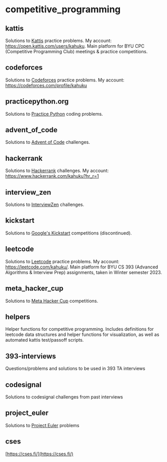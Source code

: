 # competitive_programming

## kattis
Solutions to [Kattis](http://open.kattis.com) practice problems. My account: <https://open.kattis.com/users/kahuku>.
Main platform for BYU CPC (Competitive Programming Club) meetings & practice competitions.

## codeforces
Solutions to [Codeforces](https://codeforces.com/) practice problems. My account: <https://codeforces.com/profile/kahuku>

## practicepython.org
Solutions to [Practice Python](https://www.practicepython.org/) coding problems.

## advent_of_code
Solutions to [Advent of Code](https://adventofcode.com) challenges. 

## hackerrank
Solutions to [Hackerrank](https://www.hackerrank.com/) challenges. My account: <https://www.hackerrank.com/kahuku?hr_r=1>

## interview_zen
Solutions to [InterviewZen](https://www.interviewzen.com/) challenges.

## kickstart
Solutions to [Google's Kickstart](https://codingcompetitions.withgoogle.com/kickstart) competitions (discontinued).

## leetcode
Solutions to [Leetcode](https://leetcode.com/explore/) practice problems. My account: <https://leetcode.com/kahuku/>.
Main platform for BYU CS 393 (Advanced Algorithms & Interview Prep) assignments, taken in Winter semester 2023.

## meta_hacker_cup
Solutions to [Meta Hacker Cup](https://www.facebook.com/codingcompetitions/hacker-cup/) competitions. 

## helpers
Helper functions for competitive programming. Includes definitions for leetcode data structures and helper functions for visualization, as well as automated kattis test/passoff scripts.

## 393-interviews
Questions/problems and solutions to be used in 393 TA interviews

## codesignal
Solutions to codesignal challenges from past interviews

## project_euler
Solutions to [Project Euler](https://projecteuler.net/) problems

## cses
[https://cses.fi/](https://cses.fi/)